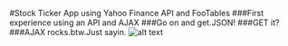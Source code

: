 #Stock Ticker App using Yahoo Finance API and FooTables
###First experience using an API and AJAX
###Go on and get.JSON! 
###GET it?
###AJAX rocks.btw.Just sayin.
![alt text](ss.png "Description goes here")
